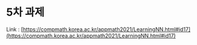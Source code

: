 # 5차 과제

Link : [https://compmath.korea.ac.kr/appmath2021/LearningNN.html#id17](https://compmath.korea.ac.kr/appmath2021/LearningNN.html#id17)
